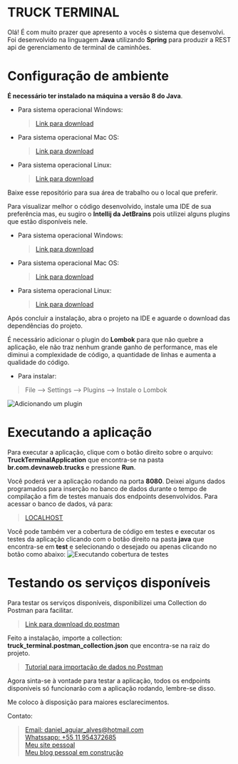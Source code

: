 # TRUCK TERMINAL
Olá! É com muito prazer que apresento a vocês o sistema que desenvolvi. Foi desenvolvido na linguagem **Java** utilizando **Spring** para produzir a REST api de gerenciamento de terminal de caminhões.

# Configuração de ambiente
 **É necessário ter instalado na máquina a versão 8 do Java**.
 - Para sistema operacional Windows:
	 > [Link para download](https://www.java.com/pt_BR/download/help/windows_manual_download.xml)
- Para sistema operacional Mac OS:
	> [Link para download](https://www.java.com/pt_BR/download/help/mac_install.xml)
- Para sistema operacional Linux:
	>[Link para download](https://www.java.com/pt_BR/download/help/linux_install.xml)

Baixe esse repositório para sua área de trabalho ou o local que preferir.

Para visualizar melhor o código desenvolvido, instale uma IDE de sua preferência mas, eu sugiro o **Intellij da JetBrains** pois utilizei alguns plugins que estão disponíveis nele.

- Para sistema operacional Windows:
	> [Link para download](https://www.jetbrains.com/idea/download/#section=windows)
- Para sistema operacional Mac OS:
	>[Link para download](https://www.jetbrains.com/idea/download/#section=mac)
- Para sistema operacional Linux:
	>[Link para download](https://www.jetbrains.com/idea/download/#section=linux)

Após concluir a instalação, abra o projeto na IDE e aguarde o download das dependências do projeto.

É necessário adicionar o plugin do **Lombok** para que não quebre a aplicação, ele não traz nenhum grande ganho de performance, mas ele diminui a complexidade de código, a quantidade de linhas e aumenta a qualidade do código.

- Para instalar:
> File --> Settings --> Plugins --> Instale o Lombok

![Adicionando um plugin](https://user-images.githubusercontent.com/4295964/28477847-bdea8c28-6e0a-11e7-988f-85584c20ac73.png)

# Executando a aplicação

Para executar a aplicação, clique com o botão direito sobre o arquivo: **TruckTerminalApplication** que encontra-se na pasta **br.com.devnaweb.trucks** e pressione **Run**.

Você poderá ver a aplicação rodando na porta **8080**. Deixei alguns dados programados para inserção no banco de dados durante o tempo de compilação a fim de testes manuais dos endpoints desenvolvidos. Para acessar o banco de dados, vá para:
>[LOCALHOST](http://localhost:8080/h2)

Você pode também ver a cobertura de código em testes e executar os testes da aplicação clicando com o botão direito na pasta **java** que encontra-se em **test** e selecionando o desejado ou apenas clicando no botão como abaixo:
![Executando cobertura de testes](https://resources.jetbrains.com/help/img/idea/2019.3/run-with-coverage.png)

# Testando os serviços disponíveis

Para testar os serviços disponíveis, disponibilizei uma Collection do Postman para facilitar. 
> [Link para download do postman](https://www.postman.com/downloads/)

Feito a instalação, importe a collection: **truck_terminal.postman_collection.json** que encontra-se na raiz do projeto. 
> [Tutorial para importação de dados no Postman](https://learning.postman.com/docs/postman/collection-runs/working-with-data-files/)

Agora sinta-se à vontade para testar a aplicação, todos os endpoints disponíveis só funcionarão com a aplicação rodando, lembre-se disso.

Me coloco à disposição para maiores esclarecimentos.

Contato:
>[Email: daniel_aguiar_alves@hotmail.com](daniel_aguiar_alves@hotmail.com)  
>[Whatssapp: +55 11 954372685](https://api.whatsapp.com/send?phone=5511954372685&text=Ol%C3%A1%20Daniel%2C%20tudo%20bem%3F)  
>[Meu site pessoal](https://eu-danialves.com.br)  
>[Meu blog pessoal em construção](https://devnaweb.com.br)
